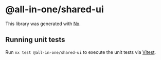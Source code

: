 # @all-in-one/shared-ui

This library was generated with [Nx](https://nx.dev).

## Running unit tests

Run `nx test @all-in-one/shared-ui` to execute the unit tests via [Vitest](https://vitest.dev/).
